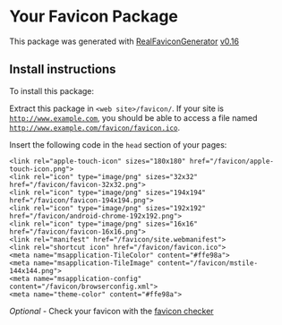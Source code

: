 # Your Favicon Package

This package was generated with [RealFaviconGenerator](https://realfavicongenerator.net/) [v0.16](https://realfavicongenerator.net/change_log#v0.16)

## Install instructions

To install this package:

Extract this package in <code>&lt;web site&gt;/favicon/</code>. If your site is <code>http://www.example.com</code>, you should be able to access a file named <code>http://www.example.com/favicon/favicon.ico</code>.

Insert the following code in the `head` section of your pages:

    <link rel="apple-touch-icon" sizes="180x180" href="/favicon/apple-touch-icon.png">
    <link rel="icon" type="image/png" sizes="32x32" href="/favicon/favicon-32x32.png">
    <link rel="icon" type="image/png" sizes="194x194" href="/favicon/favicon-194x194.png">
    <link rel="icon" type="image/png" sizes="192x192" href="/favicon/android-chrome-192x192.png">
    <link rel="icon" type="image/png" sizes="16x16" href="/favicon/favicon-16x16.png">
    <link rel="manifest" href="/favicon/site.webmanifest">
    <link rel="shortcut icon" href="/favicon/favicon.ico">
    <meta name="msapplication-TileColor" content="#ffe98a">
    <meta name="msapplication-TileImage" content="/favicon/mstile-144x144.png">
    <meta name="msapplication-config" content="/favicon/browserconfig.xml">
    <meta name="theme-color" content="#ffe98a">

*Optional* - Check your favicon with the [favicon checker](https://realfavicongenerator.net/favicon_checker)